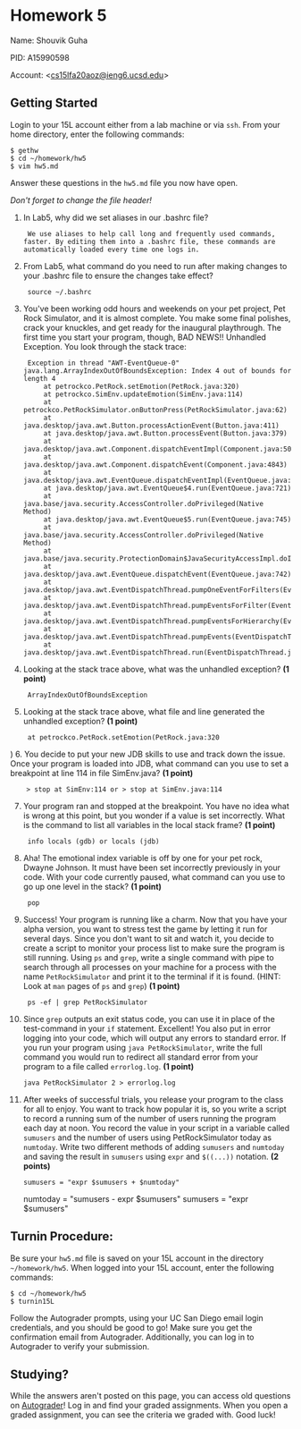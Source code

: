 
# Homework 5

Name: Shouvik Guha

PID: A15990598

Account: \<cs15lfa20aoz@ieng6.ucsd.edu\>


## Getting Started

Login to your 15L account either from a lab machine or via `ssh`. From your
home directory, enter the following commands:

```
$ gethw
$ cd ~/homework/hw5
$ vim hw5.md
```

Answer these questions in the `hw5.md` file you now have open.

_Don't forget to change the file header!_

1. In Lab5, why did we set aliases in our .bashrc file?

        We use aliases to help call long and frequently used commands, faster. By editing them into a .bashrc file, these commands are automatically loaded every time one logs in. 


2. From Lab5, what command do you need to run after making changes to your .bashrc file to ensure the changes take effect?

        source ~/.bashrc


3. You've been working odd hours and weekends on your pet project, Pet Rock
Simulator, and it is almost complete. You make some final polishes, crack your
knuckles, and get ready for the inaugural playthrough. The first time you start
your program, though, BAD NEWS!! Unhandled Exception. You look through the stack
trace:


        Exception in thread "AWT-EventQueue-0" java.lang.ArrayIndexOutOfBoundsException: Index 4 out of bounds for length 4
	        at petrockco.PetRock.setEmotion(PetRock.java:320)
	        at petrockco.SimEnv.updateEmotion(SimEnv.java:114)
	        at petrockco.PetRockSimulator.onButtonPress(PetRockSimulator.java:62)
	        at java.desktop/java.awt.Button.processActionEvent(Button.java:411)
	        at java.desktop/java.awt.Button.processEvent(Button.java:379)
	        at java.desktop/java.awt.Component.dispatchEventImpl(Component.java:5011)
	        at java.desktop/java.awt.Component.dispatchEvent(Component.java:4843)
	        at java.desktop/java.awt.EventQueue.dispatchEventImpl(EventQueue.java:772)
	        at java.desktop/java.awt.EventQueue$4.run(EventQueue.java:721)
	        at java.base/java.security.AccessController.doPrivileged(Native Method)
	        at java.desktop/java.awt.EventQueue$5.run(EventQueue.java:745)
	        at java.base/java.security.AccessController.doPrivileged(Native Method)
	        at java.base/java.security.ProtectionDomain$JavaSecurityAccessImpl.doIntersectionPrivilege(ProtectionDomain.java:85)
	        at java.desktop/java.awt.EventQueue.dispatchEvent(EventQueue.java:742)
	        at java.desktop/java.awt.EventDispatchThread.pumpOneEventForFilters(EventDispatchThread.java:203)
	        at java.desktop/java.awt.EventDispatchThread.pumpEventsForFilter(EventDispatchThread.java:124)
	        at java.desktop/java.awt.EventDispatchThread.pumpEventsForHierarchy(EventDispatchThread.java:113)
	        at java.desktop/java.awt.EventDispatchThread.pumpEvents(EventDispatchThread.java:109)
	        at java.desktop/java.awt.EventDispatchThread.run(EventDispatchThread.java:90)


4. Looking at the stack trace above, what was the unhandled exception? **(1 point)**

        ArrayIndexOutOfBoundsException


5. Looking at the stack trace above, what file and line generated the unhandled exception? **(1 point)**

        at petrockco.PetRock.setEmotion(PetRock.java:320
)
6. You decide to put your new JDB skills to use and track down the issue. Once
your program is loaded into JDB, what command can you use to set a breakpoint at
line 114 in file SimEnv.java? **(1 point)**

        > stop at SimEnv:114 or > stop at SimEnv.java:114


7. Your program ran and stopped at the breakpoint. You have no idea what is
wrong at this point, but you wonder if a value is set incorrectly. What is the
command to list all variables in the local stack frame? **(1 point)**

        info locals (gdb) or locals (jdb)

8. Aha! The emotional index variable is off by one for your pet rock, Dwayne
Johnson.  It must have been set incorrectly previously in your code. With your
code currently paused, what command can you use to go up one level in the stack?
**(1 point)**

        pop

9. Success! Your program is running like a charm. Now that you have your alpha
version, you want to stress test the game by letting it run for several days.
Since you don't want to sit and watch it, you decide to create a script to
monitor your process list to make sure the program is still running. Using `ps`
and `grep`, write a single command with pipe to search through all processes on
your machine for a process with the name `PetRockSimulator` and print it to the
terminal if it is found. (HINT: Look at `man` pages of `ps` and `grep`)
**(1 point)**

        ps -ef | grep PetRockSimulator

10. Since `grep` outputs an exit status code, you can use it in place of the
test-command in your `if` statement. Excellent! You also put in error logging
into your code, which will output any errors to standard error. If you run your
program using `java PetRockSimulator`, write the full command you would run to
redirect all standard error from your program to a file called `errorlog.log`.
**(1 point)**

        java PetRockSimulator 2 > errorlog.log

11. After weeks of successful trials, you release your program to the class for
all to enjoy. You want to track how popular it is, so you write a script to
record a running sum of the number of users running the program each day at
noon. You record the value in your script in a variable called `sumusers` and
the number of users using PetRockSimulator today as `numtoday`. Write two
different methods of adding `sumusers` and `numtoday` and saving the result in
`sumusers` using `expr` and `$((...))` notation. **(2 points)**

        sumusers = "expr $sumusers + $numtoday"
	numtoday = "sumusers - expr $sumusers"
	sumusers = "expr $sumusers"


## Turnin Procedure:
Be sure your `hw5.md` file is saved on your 15L  account in the directory
`~/homework/hw5`. When logged into your 15L account, enter the following
commands:
```
$ cd ~/homework/hw5
$ turnin15L
```
Follow the Autograder prompts, using your UC San Diego email login credentials,
and you should be good to go! Make sure you get the confirmation email from
Autograder. Additionally, you can log in to Autograder to verify your submission.

## Studying?
While the answers aren't posted on this page, you can access old questions on
<a target="_blank" href=https://autograder.ucsd.edu>Autograder</a>! Log in and
find your graded assignments. When you open a graded assignment, you can see
the criteria we graded with. Good luck!
